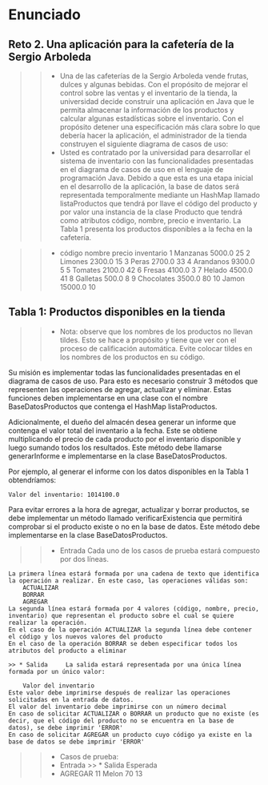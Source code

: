 # Enunciado
## Reto 2. Una aplicación para la cafetería de la Sergio Arboleda

>> * Una de las cafeterías de la Sergio Arboleda vende frutas, dulces y algunas bebidas. Con el propósito de mejorar el control sobre las ventas y el inventario de la tienda, la universidad decide construir una aplicación en Java que le permita almacenar la información de los productos y calcular algunas estadísticas sobre el inventario. Con el propósito detener una especificación más clara sobre lo que debería hacer la aplicación, el administrador de la tienda construyen el siguiente diagrama de casos de uso:
>> * Usted es contratado por la universidad para desarrollar el sistema de inventario con las funcionalidades presentadas en el diagrama de casos de uso en el lenguaje de programación Java. Debido a que esta es una etapa inicial en el desarrollo de la aplicación, la base de datos será representada temporalmente mediante un HashMap llamado listaProductos que tendrá por llave el código del producto y por valor una instancia de la clase Producto que tendrá como atributos código, nombre, precio e inventario. La Tabla 1 presenta los productos disponibles a la fecha en la cafetería.

>> * código	nombre	precio	inventario
1	Manzanas	5000.0	25
2	Limones	2300.0	15
3	Peras	2700.0	33
4	Arandanos	9300.0	5
5	Tomates	2100.0	42
6	Fresas	4100.0	3
7	Helado	4500.0	41
8	Galletas	500.0	8
9	Chocolates	3500.0	80
10	Jamon	15000.0	10

## Tabla 1: Productos disponibles en la tienda

>> * Nota: observe que los nombres de los productos no llevan tildes. Esto se hace a propósito y tiene que ver con el proceso de calificación automática. Evite colocar tildes en los nombres de los productos en su código.

Su misión es implementar todas las funcionalidades presentadas en el diagrama de casos de uso. Para esto es necesario construir 3 métodos que representen las operaciones de agregar, actualizar y eliminar. Estas funciones deben implementarse en una clase con el nombre BaseDatosProductos que contenga el HashMap listaProductos.

Adicionalmente, el dueño del almacén desea generar un informe que contenga el valor total del inventario a la fecha. Este se obtiene multiplicando el precio de cada producto por el inventario disponible y luego sumando todos los resultados. Este método debe llamarse generarInforme e implementarse en la clase BaseDatosProductos.

Por ejemplo, al generar el informe con los datos disponibles en la Tabla 1 obtendríamos:

    Valor del inventario: 1014100.0

Para evitar errores a la hora de agregar, actualizar y borrar productos, se debe implementar un método llamado verificarExistencia que permitirá comprobar si el producto existe o no en la base de datos. Este método debe implementarse en la clase BaseDatosProductos.

>> * Entrada	Cada uno de los casos de prueba estará compuesto por dos líneas.

    La primera línea estará formada por una cadena de texto que identifica la operación a realizar. En este caso, las operaciones válidas son:
        ACTUALIZAR
        BORRAR
        AGREGAR
    La segunda línea estará formada por 4 valores (código, nombre, precio, inventario) que representan el producto sobre el cual se quiere realizar la operación.
    En el caso de la operación ACTUALIZAR la segunda línea debe contener el código y los nuevos valores del producto
    En el caso de la operación BORRAR se deben especificar todos los atributos del producto a eliminar
    
    >> * Salida 	La salida estará representada por una única línea formada por un único valor:

        Valor del inventario
    Este valor debe imprimirse después de realizar las operaciones solicitadas en la entrada de datos.
    El valor del inventario debe imprimirse con un número decimal
    En caso de solicitar ACTUALIZAR o BORRAR un producto que no existe (es decir, que el código del producto no se encuentra en la base de datos), se debe imprimir 'ERROR'
    En caso de solicitar AGREGAR un producto cuyo código ya existe en la base de datos se debe imprimir 'ERROR'
>> * Casos de prueba:
>> * Entrada  >> * Salida Esperada   
>> * AGREGAR
11 Melon 70 13
